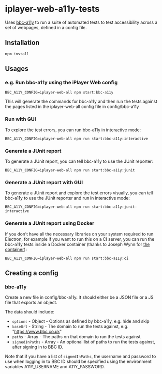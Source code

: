 # iplayer-web-a11y-tests

Uses [bbc-a11y](https://github.com/bbc/bbc-a11y) to run a suite of automated tests to test accessibility across a set of webpages, defined in a config file.

## Installation

```
npm install
```

## Usages

### e.g. Run bbc-a11y using the iPlayer Web config

```
BBC_A11Y_CONFIG=iplayer-web-all npm start:bbc-a11y
```

This will generate the commands for bbc-a11y and then run the tests against the pages listed in the iplayer-web-all config file in config/bbc-a11y

### Run with GUI

To explore the test errors, you can run bbc-a11y in interactive mode:

```
BBC_A11Y_CONFIG=iplayer-web-all npm run start:bbc-a11y:interactive
```

### Generate a JUnit report

To generate a JUnit report, you can tell bbc-a11y to use the JUnit reporter:

```
BBC_A11Y_CONFIG=iplayer-web-all npm run start:bbc-a11y:junit
```

### Generate a JUnit report with GUI

To generate a JUnit report and explore the test errors visually, you can tell bbc-a11y to use the JUnit reporter and run in interactive mode:

```
BBC_A11Y_CONFIG=iplayer-web-all npm run start:bbc-a11y:junit-interactive
```

### Generate a JUnit report using Docker

If you don't have all the necessary libraries on your system required to run Electron, for example if you want to run this on a CI server, you can run the bbc-a11y tests inside a Docker container (thanks to Joseph Wynn for [the container](https://hub.docker.com/r/wildlyinaccurate/bbc-a11y-docker/)):

```
BBC_A11Y_CONFIG=iplayer-web-all npm run start:bbc-a11y:ci
```

## Creating a config

### bbc-a11y

Create a new file in config/bbc-a11y. It should either be a JSON file or a JS file that exports an object.

The data should include:
- `options` - Object - Options as defined by bbc-a11y, e.g. hide and skip
- `baseUrl` - String - The domain to run the tests against, e.g. "https://www.bbc.co.uk"
- `paths` - Array - The paths on that domain to run the tests against
- `signedInPaths` - Array - An optional list of paths to run the tests against, after signing in to BBC ID. 

Note that if you have a list of `signedInPaths`, the username and password to use when logging in to BBC ID should be specified using the environment variables A11Y_USERNAME and A11Y_PASSWORD.
